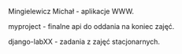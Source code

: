 Mingielewicz Michał - aplikacje WWW.

myproject - finalne api do oddania na koniec zajęć.

django-labXX - zadania z zajęć stacjonarnych.
